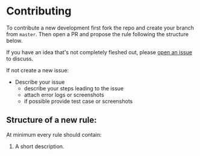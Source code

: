 # Contributing

To contribute a new development first fork the repo and create your branch from `master`. Then open a PR and propose the rule following the structure below.

If you have an idea that's not completely fleshed out, please [open an issue](https://github.com/sahibinden/jsexecutor/issues/new) to discuss.

If not create a new issue:

* Describe your issue
  * describe your steps leading to the issue
  * attach error logs or screenshots
  * if possible provide test case or screenshots

## Structure of a new rule:

At minimum every rule should contain:

1. A short description.
